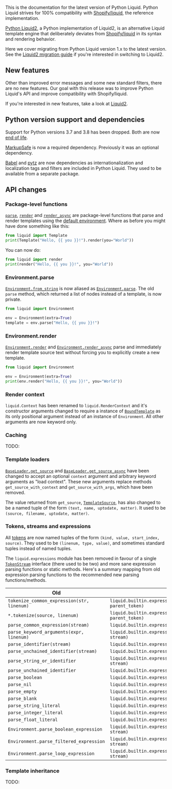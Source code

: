 This is the documentation for the latest version of Python Liquid. Python Liquid strives for 100% compatibility with [Shopify/liquid](https://github.com/Shopify/liquid), the reference implementation.

[Python Liquid2](https://github.com/jg-rp/python-liquid2), a Python implementation of Liquid2, is an alternative Liquid template engine that deliberately deviates from [Shopify/liquid](https://github.com/Shopify/liquid) in its syntax and rendering behavior.

Here we cover migrating from Python Liquid version 1.x to the latest version. See the [Liquid2 migration guide](https://jg-rp.github.io/python-liquid2/migration/) if you're interested in switching to Liquid2.

## New features

Other than improved error messages and some new standard filters, there are no new features. Our goal with this release was to improve Python Liquid's API and improve compatibility with Shopify/liquid.

If you're interested in new features, take a look at [Liquid2](https://jg-rp.github.io/python-liquid2/migration/#new-features).

## Python version support and dependencies

Support for Python versions 3.7 and 3.8 has been dropped. Both are now [end of life](https://endoflife.date/python).

[MarkupSafe](https://github.com/pallets/markupsafe/) is now a required dependency. Previously it was an optional dependency.

[Babel](https://github.com/python-babel/babel) and [pytz](https://pypi.org/project/pytz/) are now dependencies as internationalization and localization tags and filters are included in Python Liquid. They used to be available from a separate package.

## API changes

### Package-level functions

[`parse`](api/convenience.md#liquid.parse), [`render`](api/convenience.md#liquid.render) and [`render_async`](api/convenience.md#liquid.render_async) are package-level functions that parse and render templates using the [default environment](environment.md). Where as before you might have done something like this:

```python
from liquid import Template
print(Template("Hello, {{ you }}!").render(you="World"))
```

You can now do:

```python
from liquid import render
print(render("Hello, {{ you }}!", you="World"))
```

### Environment.parse

[`Environment.from_string`](api/environment.md#liquid.Environment.from_string) is now aliased as [`Environment.parse`](api/environment.md#liquid.parse). The old `parse` method, which returned a list of nodes instead of a template, is now private.

```python
from liquid import Environment

env = Environment(extra=True)
template = env.parse("Hello, {{ you }}!")
```

### Environment.render

[`Environment.render`](api/environment.md#liquid.Environment.render) and [`Environment.render_async`](api/environment.md#liquid.Environment.render_async) parse and immediately render template source text without forcing you to explicitly create a new template.

```python
from liquid import Environment

env = Environment(extra=True)
print(env.render("Hello, {{ you }}!", you="World"))
```

### Render context

`liquid.Context` has been renamed to `liquid.RenderContext` and it's constructor arguments changed to require a instance of [`BoundTemplate`](api/template.md) as its only positional argument instead of an instance of `Environment`. All other arguments are now keyword only.

### Caching

TODO:

### Template loaders

[`BaseLoader.get_source`](api/loaders.md#liquid.loader.BaseLoader.get_source) and [`BaseLoader.get_source_async`](api/loaders.md#liquid.loader.BaseLoader.get_source_async) have been changed to accept an optional `context` argument and arbitrary keyword arguments as "load context". These new arguments replace methods `get_source_with_context` and `get_source_with_args`, which have been removed.

The value returned from `get_source`, [`TemplateSource`](api/loaders.md#liquid.loader.TemplateSource), has also changed to be a named tuple of the form `(text, name, uptodate, matter)`. It used to be `(source, filename, uptodate, matter)`.

### Tokens, streams and expressions

All [tokens](api/tokens.md) are now named tuples of the form `(kind, value, start_index, source)`. They used to be `(linenum, type, value)`, and sometimes standard tuples instead of named tuples.

The `liquid.expressions` module has been removed in favour of a single [`TokenStream`](api/tokens.md#liquid.TokenStream) interface (there used to be two) and more sane expression parsing functions or static methods. Here's a summary mapping from old expression parsing functions to the recommended new parsing functions/methods.

| Old                                        | New                                                                |
| ------------------------------------------ | ------------------------------------------------------------------ |
| `tokenize_common_expression(str, linenum)` | `liquid.builtin.expressions.tokenize(source, parent_token)`        |
| `*.tokenize(source, linenum)`              | `liquid.builtin.expressions.tokenize(source, parent_token)`        |
| `parse_common_expression(stream)`          | `liquid.builtin.expressions.parse_primitive(env, stream)`          |
| `parse_keyword_arguments(expr, linenum)`   | `liquid.builtin.expressions.KeywordArgument.parse(env, stream)`    |
| `parse_identifier(stream)`                 | `liquid.builtin.expressions.Path.parse(env, stream)`               |
| `parse_unchained_identifier(stream)`       | `liquid.builtin.expressions.parse_identifier(env, stream)`         |
| `parse_string_or_identifier`               | `liquid.builtin.expressions.parse_string_or_path(env, stream)`     |
| `parse_unchained_identifier`               | `liquid.builtin.expressions.parse_name(env, stream)`               |
| `parse_boolean`                            | `liquid.builtin.expressions.parse_primitive(env, stream)`          |
| `parse_nil`                                | `liquid.builtin.expressions.parse_primitive(env, stream)`          |
| `parse_empty`                              | `liquid.builtin.expressions.parse_primitive(env, stream)`          |
| `parse_blank`                              | `liquid.builtin.expressions.parse_primitive(env, stream)`          |
| `parse_string_literal`                     | `liquid.builtin.expressions.parse_primitive(env, stream)`          |
| `parse_integer_literal`                    | `liquid.builtin.expressions.parse_primitive(env, stream)`          |
| `parse_float_literal`                      | `liquid.builtin.expressions.parse_primitive(env, stream)`          |
| `Environment.parse_boolean_expression`     | `liquid.builtin.expressions.BooleanExpression.parse(env, stream)`  |
| `Environment.parse_filtered_expression`    | `liquid.builtin.expressions.FilteredExpression.parse(env, stream)` |
| `Environment.parse_loop_expression`        | `liquid.builtin.expressions.LoopExpression.parse(env, stream)`     |

### Template inheritance

TODO:
